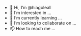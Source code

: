 - 👋 Hi, I’m @hiagoleall
- 👀 I’m interested in ...
- 🌱 I’m currently learning ...
- 💞️ I’m looking to collaborate on ...
- 📫 How to reach me ...

<!---
hiagoleall/hiagoleall is a ✨ special ✨ repository because its `README.md` (this file) appears on your GitHub profile.
You can click the Preview link to take a look at your changes.
--->
